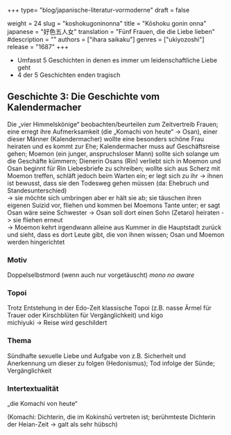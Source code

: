 +++
type= "blog/japanische-literatur-vormoderne"
draft = false

weight = 24
slug = "koshokugoninonna"
title = "Kōshoku gonin onna"
japanese = "好色五人女"
translation = "Fünf Frauen, die die Liebe lieben"
#description = ""
authors = ["ihara saikaku"]
genres = ["ukiyozoshi"]
release = "1687"
+++

- Umfasst 5 Geschichten in denen es immer um leidenschaftliche Liebe geht
- 4 der 5 Geschichten enden tragisch

## Geschichte 3: Die Geschichte vom Kalendermacher

Die „vier Himmelskönige“ beobachten/beurteilen zum Zeitvertreib Frauen; eine erregt ihre Aufmerksamkeit (die „Komachi von heute“ -> Osan), einer dieser Männer (Kalendermacher) wollte eine besonders schöne Frau heiraten und es kommt zur Ehe; Kalendermacher muss auf Geschäftsreise gehen; Moemon (ein junger, anspruchsloser Mann) sollte sich solange um die Geschäfte kümmern; Dienerin Osans (Rin) verliebt sich in Moemon und Osan beginnt für Rin Liebesbriefe zu schreiben; wollte sich aus Scherz mit Moemon treffen, schläft jedoch beim Warten ein; er legt sich zu ihr -> ihnen ist bewusst, dass sie den Todesweg gehen müssen (da: Ehebruch und Standesunterschied)  
-> sie möchte sich umbringen aber er hält sie ab; sie täuschen ihren eigenen Suizid vor, fliehen und kommen bei Moemons Tante unter; er sagt Osan wäre seine Schwester -> Osan soll dort einen Sohn (Zetaro) heiraten -> sie fliehen erneut  
-> Moemon kehrt irgendwann alleine aus Kummer in die Hauptstadt zurück und sieht, dass es dort Leute gibt, die von ihnen wissen; Osan und Moemon werden hingerichtet

### Motiv

Doppelselbstmord (wenn auch nur vorgetäuscht)
*mono no aware*

### Topoi

Trotz Entstehung in der Edo-Zeit klassische Topoi (z.B. nasse Ärmel für Trauer oder Kirschblüten für Vergänglichkeit) und kigo  
michiyuki -> Reise wird geschildert

### Thema

Sündhafte sexuelle Liebe und Aufgabe von z.B. Sicherheit und Anerkennung um dieser zu folgen (Hedonismus); Tod infolge der Sünde; Vergänglichkeit

### Intertextualität

„die Komachi von heute“

(Komachi: Dichterin, die im Kokinshū vertreten ist; berühmteste Dichterin der Heian-Zeit -> galt als sehr hübsch)
